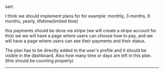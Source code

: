 sart.

I think we should implement plans for for example:
monthly, 3 months, 6 months, yearly, lifetime(limited time)

this payments should be done via stripe (we will create a stripe account for this)
we
we will have a page where users can choose how to pay, and we will have a page where users can see their payments and their status.

The plan has to be directly added to the user's profile and it should be visible in the dashboard. Also how many time or days are left in this plan. (this should be counting properly)

-----------------------------------------------------------------------









